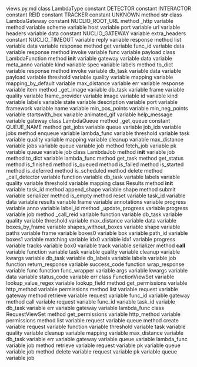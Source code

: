 views.py.md
class LambdaType
	constant DETECTOR
	constant INTERACTOR
	constant REID
	constant TRACKER
	constant UNKNOWN
	method __str__
class LambdaGateway
	constant NUCLIO_ROOT_URL
	method _http
		variable method
		variable scheme
		variable host
		variable port
		variable url
		variable headers
		variable data
		constant NUCLIO_GATEWAY
		variable extra_headers
		constant NUCLIO_TIMEOUT
		variable reply
		variable response
	method list
		variable data
		variable response
	method get
		variable func_id
		variable data
		variable response
	method invoke
		variable func
		variable payload
class LambdaFunction
	method __init__
		variable gateway
		variable data
		variable meta_anno
		variable kind
		variable spec
		variable labels
	method to_dict
		variable response
	method invoke
		variable db_task
		variable data
		variable payload
		variable threshold
		variable quality
		variable mapping
		variable mapping_by_default
		variable max_distance
		variable err
		variable response
		variable item
	method _get_image
		variable db_task
		variable frame
		variable quality
		variable frame_provider
		variable image
	variable id
	variable kind
	variable labels
	variable state
	variable description
	variable port
	variable framework
	variable name
	variable min_pos_points
	variable min_neg_points
	variable startswith_box
	variable animated_gif
	variable help_message
	variable gateway
class LambdaQueue
	method _get_queue
		constant QUEUE_NAME
	method get_jobs
		variable queue
		variable job_ids
		variable jobs
	method enqueue
		variable lambda_func
		variable threshold
		variable task
		variable quality
		variable mapping
		variable cleanup
		variable max_distance
		variable jobs
		variable queue
		variable job
	method fetch_job
		variable pk
		variable queue
		variable job
class LambdaJob
	method __init__
		variable job
	method to_dict
		variable lambda_func
	method get_task
	method get_status
	method is_finished
	method is_queued
	method is_failed
	method is_started
	method is_deferred
	method is_scheduled
	method delete
	method _call_detector
		variable function
		variable db_task
		variable labels
		variable quality
		variable threshold
		variable mapping
		class Results
			method __init__
				variable task_id
			method append_shape
				variable shape
			method submit
				variable serializer
			method is_empty
			method reset
			variable task_id
			variable data
		variable results
		variable frame
		variable annotations
		variable progress
		variable anno
		variable label_id
	method _update_progress
		variable progress
		variable job
	method _call_reid
		variable function
		variable db_task
		variable quality
		variable threshold
		variable max_distance
		variable data
		variable boxes_by_frame
		variable shapes_without_boxes
		variable shape
		variable paths
		variable frame
		variable boxes0
		variable box
		variable path_id
		variable boxes1
		variable matching
		variable idx0
		variable idx1
		variable progress
		variable tracks
		variable box0
		variable track
		variable serializer
	method __call__
		variable function
		variable task
		variable quality
		variable cleanup
		variable kwargs
		variable db_task
		variable db_labels
		variable labels
	variable job
function return_response
	variable success_code
	function wrap_response
		variable func
		function func_wrapper
			variable args
			variable kwargs
			variable data
			variable status_code
			variable err
class FunctionViewSet
	variable lookup_value_regex
	variable lookup_field
	method get_permissions
		variable http_method
		variable permissions
	method list
		variable request
		variable gateway
	method retrieve
		variable request
		variable func_id
		variable gateway
	method call
		variable request
		variable func_id
		variable task_id
		variable db_task
		variable err
		variable gateway
		variable lambda_func
class RequestViewSet
	method get_permissions
		variable http_method
		variable permissions
	method list
		variable request
		variable queue
	method create
		variable request
		variable function
		variable threshold
		variable task
		variable quality
		variable cleanup
		variable mapping
		variable max_distance
		variable db_task
		variable err
		variable gateway
		variable queue
		variable lambda_func
		variable job
	method retrieve
		variable request
		variable pk
		variable queue
		variable job
	method delete
		variable request
		variable pk
		variable queue
		variable job
